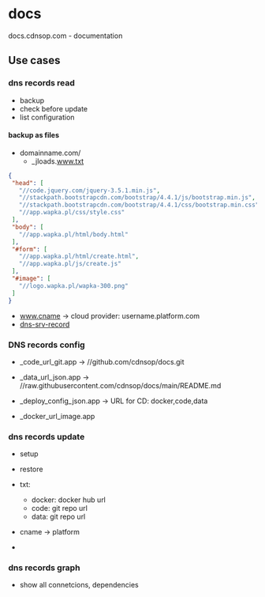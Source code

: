 # docs
docs.cdnsop.com - documentation 


## Use cases


### dns records read

+ backup
+ check before update
+ list configuration

#### backup as files

+ domainname.com/
  + _jloads.www.txt 
```json
{
 "head": [
   "//code.jquery.com/jquery-3.5.1.min.js",
   "//stackpath.bootstrapcdn.com/bootstrap/4.4.1/js/bootstrap.min.js",
   "//stackpath.bootstrapcdn.com/bootstrap/4.4.1/css/bootstrap.min.css",
   "//app.wapka.pl/css/style.css"
 ],
 "body": [
   "//app.wapka.pl/html/body.html"
 ],
 "#form": [
   "//app.wapka.pl/html/create.html",
   "//app.wapka.pl/js/create.js"
 ],
 "#image": [
   "//logo.wapka.pl/wapka-300.png"
 ]
}
```

  + www.cname -> cloud provider: username.platform.com  
  + [dns-srv-record](https://www.cloudflare.com/learning/dns/dns-records/dns-srv-record/)


### DNS records config

+ _code_url_git.app -> //github.com/cdnsop/docs.git	

+ _data_url_json.app -> //raw.githubusercontent.com/cdnsop/docs/main/README.md
	
+ _deploy_config_json.app ->  URL for CD: docker,code,data
	
+ _docker_url_image.app


### dns records update

+ setup
+ restore

  
+ txt:
  + docker: docker hub url
  + code: git repo url
  + data: git repo url 
    
+ cname -> platform
+ 

### dns records graph

+ show all connetcions, dependencies





